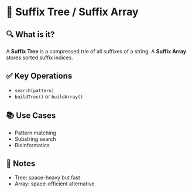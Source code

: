 # 🧵 Suffix Tree / Suffix Array

## 🔍 What is it?
A **Suffix Tree** is a compressed trie of all suffixes of a string. A **Suffix Array** stores sorted suffix indices.

## ✅ Key Operations
- `search(pattern)`
- `buildTree()` or `buildArray()`

## 📚 Use Cases
- Pattern matching
- Substring search
- Bioinformatics

## 📝 Notes
- Tree: space-heavy but fast
- Array: space-efficient alternative
